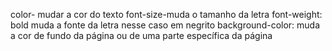 color- mudar a cor do texto
font-size-muda o tamanho da letra
font-weight: bold muda a fonte da letra nesse caso em negrito
background-color: muda a cor de fundo da página ou de uma parte específica da página